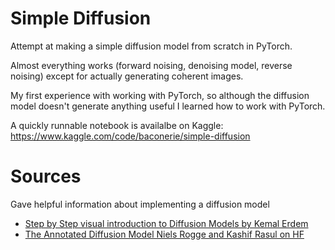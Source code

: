 # Simple Diffusion

Attempt at making a simple diffusion model from scratch in PyTorch.

Almost everything works (forward noising, denoising model, reverse noising) except for actually generating coherent images.

My first experience with working with PyTorch, so although the diffusion model doesn't generate anything useful I learned how to work with PyTorch.

A quickly runnable notebook is availalbe on Kaggle: https://www.kaggle.com/code/baconerie/simple-diffusion

# Sources

Gave helpful information about implementing a diffusion model

- [Step by Step visual introduction to Diffusion Models by Kemal Erdem](https://erdem.pl/2023/11/step-by-step-visual-introduction-to-diffusion-models)
- [The Annotated Diffusion Model Niels Rogge and Kashif Rasul on HF](https://huggingface.co/blog/annotated-diffusion)
